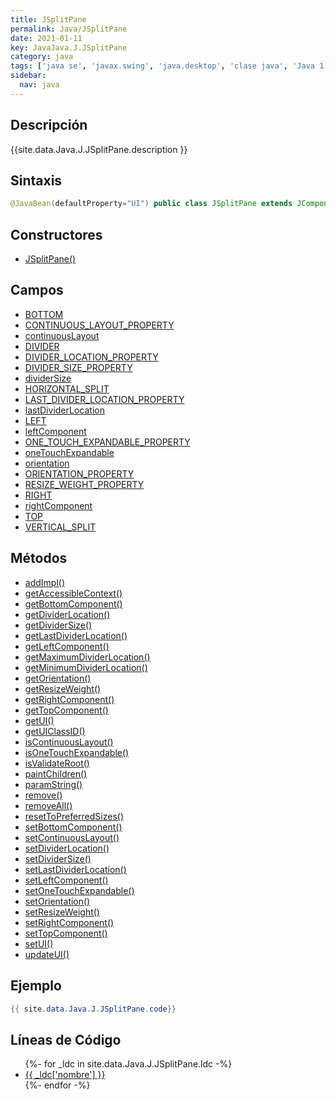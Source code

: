 ```yaml
---
title: JSplitPane
permalink: Java/JSplitPane
date: 2021-01-11
key: JavaJava.J.JSplitPane
category: java
tags: ['java se', 'javax.swing', 'java.desktop', 'clase java', 'Java 1.2']
sidebar: 
  nav: java
---
```


## Descripción
{{site.data.Java.J.JSplitPane.description }}

## Sintaxis
~~~java
@JavaBean(defaultProperty="UI") public class JSplitPane extends JComponent implements Accessible
~~~

## Constructores
* [JSplitPane()](/Java/JSplitPane/JSplitPane/)

## Campos
* [BOTTOM](/Java/JSplitPane/BOTTOM)
* [CONTINUOUS_LAYOUT_PROPERTY](/Java/JSplitPane/CONTINUOUS_LAYOUT_PROPERTY)
* [continuousLayout](/Java/JSplitPane/continuousLayout)
* [DIVIDER](/Java/JSplitPane/DIVIDER)
* [DIVIDER_LOCATION_PROPERTY](/Java/JSplitPane/DIVIDER_LOCATION_PROPERTY)
* [DIVIDER_SIZE_PROPERTY](/Java/JSplitPane/DIVIDER_SIZE_PROPERTY)
* [dividerSize](/Java/JSplitPane/dividerSize)
* [HORIZONTAL_SPLIT](/Java/JSplitPane/HORIZONTAL_SPLIT)
* [LAST_DIVIDER_LOCATION_PROPERTY](/Java/JSplitPane/LAST_DIVIDER_LOCATION_PROPERTY)
* [lastDividerLocation](/Java/JSplitPane/lastDividerLocation)
* [LEFT](/Java/JSplitPane/LEFT)
* [leftComponent](/Java/JSplitPane/leftComponent)
* [ONE_TOUCH_EXPANDABLE_PROPERTY](/Java/JSplitPane/ONE_TOUCH_EXPANDABLE_PROPERTY)
* [oneTouchExpandable](/Java/JSplitPane/oneTouchExpandable)
* [orientation](/Java/JSplitPane/orientation)
* [ORIENTATION_PROPERTY](/Java/JSplitPane/ORIENTATION_PROPERTY)
* [RESIZE_WEIGHT_PROPERTY](/Java/JSplitPane/RESIZE_WEIGHT_PROPERTY)
* [RIGHT](/Java/JSplitPane/RIGHT)
* [rightComponent](/Java/JSplitPane/rightComponent)
* [TOP](/Java/JSplitPane/TOP)
* [VERTICAL_SPLIT](/Java/JSplitPane/VERTICAL_SPLIT)

## Métodos
* [addImpl()](/Java/JSplitPane/addImpl)
* [getAccessibleContext()](/Java/JSplitPane/getAccessibleContext)
* [getBottomComponent()](/Java/JSplitPane/getBottomComponent)
* [getDividerLocation()](/Java/JSplitPane/getDividerLocation)
* [getDividerSize()](/Java/JSplitPane/getDividerSize)
* [getLastDividerLocation()](/Java/JSplitPane/getLastDividerLocation)
* [getLeftComponent()](/Java/JSplitPane/getLeftComponent)
* [getMaximumDividerLocation()](/Java/JSplitPane/getMaximumDividerLocation)
* [getMinimumDividerLocation()](/Java/JSplitPane/getMinimumDividerLocation)
* [getOrientation()](/Java/JSplitPane/getOrientation)
* [getResizeWeight()](/Java/JSplitPane/getResizeWeight)
* [getRightComponent()](/Java/JSplitPane/getRightComponent)
* [getTopComponent()](/Java/JSplitPane/getTopComponent)
* [getUI()](/Java/JSplitPane/getUI)
* [getUIClassID()](/Java/JSplitPane/getUIClassID)
* [isContinuousLayout()](/Java/JSplitPane/isContinuousLayout)
* [isOneTouchExpandable()](/Java/JSplitPane/isOneTouchExpandable)
* [isValidateRoot()](/Java/JSplitPane/isValidateRoot)
* [paintChildren()](/Java/JSplitPane/paintChildren)
* [paramString()](/Java/JSplitPane/paramString)
* [remove()](/Java/JSplitPane/remove)
* [removeAll()](/Java/JSplitPane/removeAll)
* [resetToPreferredSizes()](/Java/JSplitPane/resetToPreferredSizes)
* [setBottomComponent()](/Java/JSplitPane/setBottomComponent)
* [setContinuousLayout()](/Java/JSplitPane/setContinuousLayout)
* [setDividerLocation()](/Java/JSplitPane/setDividerLocation)
* [setDividerSize()](/Java/JSplitPane/setDividerSize)
* [setLastDividerLocation()](/Java/JSplitPane/setLastDividerLocation)
* [setLeftComponent()](/Java/JSplitPane/setLeftComponent)
* [setOneTouchExpandable()](/Java/JSplitPane/setOneTouchExpandable)
* [setOrientation()](/Java/JSplitPane/setOrientation)
* [setResizeWeight()](/Java/JSplitPane/setResizeWeight)
* [setRightComponent()](/Java/JSplitPane/setRightComponent)
* [setTopComponent()](/Java/JSplitPane/setTopComponent)
* [setUI()](/Java/JSplitPane/setUI)
* [updateUI()](/Java/JSplitPane/updateUI)

## Ejemplo
~~~java
{{ site.data.Java.J.JSplitPane.code}}
~~~

## Líneas de Código
<ul>
{%- for _ldc in site.data.Java.J.JSplitPane.ldc -%}
   <li>
       <a href="{{_ldc['url'] }}">{{ _ldc['nombre'] }}</a>
   </li>
{%- endfor -%}
</ul>
